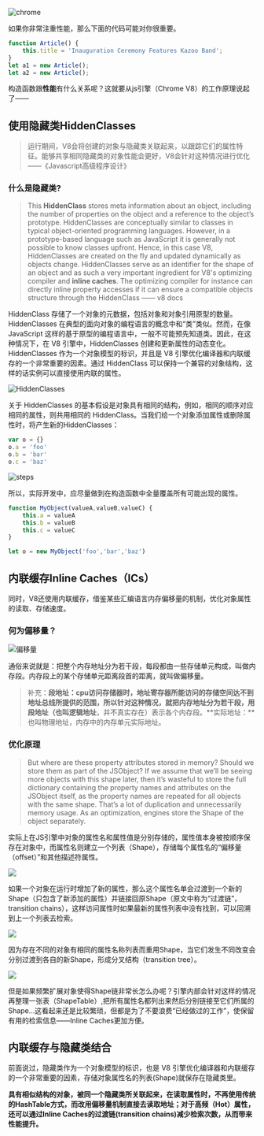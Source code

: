 ![chrome](https://cdn.pixabay.com/photo/2016/09/13/11/04/browser-1666982_960_720.png)

如果你非常注重性能，那么下面的代码可能对你很重要。

```javascript
function Article() { 
	this.title = 'Inauguration Ceremony Features Kazoo Band'; 
}
let a1 = new Article();
let a2 = new Article();
```

构造函数跟**性能**有什么关系呢？这就要从js引擎（Chrome V8）的工作原理说起了——

## 使用隐藏类HiddenClasses

> 运行期间，V8会将创建的对象与隐藏类关联起来，以跟踪它们的属性特征。能够共享相同隐藏类的对象性能会更好，V8会针对这种情况进行优化 ——《Javascript高级程序设计》

### 什么是隐藏类?

> This **HiddenClass** stores meta information about an object, including the number of properties on the object and a reference to the object’s prototype. HiddenClasses are conceptually similar to classes in typical object-oriented programming languages. However, in a prototype-based language such as JavaScript it is generally not possible to know classes upfront. Hence, in this case V8, HiddenClasses are created on the fly and updated dynamically as objects change. HiddenClasses serve as an identifier for the shape of an object and as such a very important ingredient for V8's optimizing compiler and **inline caches**. The optimizing compiler for instance can directly inline property accesses if it can ensure a compatible objects structure through the HiddenClass —— v8 docs

HiddenClass 存储了一个对象的元数据，包括对象和对象引用原型的数量。HiddenClasses 在典型的面向对象的编程语言的概念中和“类”类似。然而，在像 JavaScript 这样的基于原型的编程语言中，一般不可能预先知道类。因此，在这种情况下，在 V8 引擎中，HiddenClasses 创建和更新属性的动态变化。HiddenClasses 作为一个对象模型的标识，并且是 V8 引擎优化编译器和内联缓存的一个非常重要的因素。通过 HiddenClass 可以保持一个兼容的对象结构，这样的话实例可以直接使用内联的属性。

![HiddenClasses](https://user-gold-cdn.xitu.io/2017/9/20/bbf9dbc54282c1fbfb0c5da5c098295d?imageView2/0/w/1280/h/960/format/webp/ignore-error/1)

关于 HiddenClasses 的基本假设是对象具有相同的结构，例如，相同的顺序对应相同的属性，则共用相同的 HiddenClass。当我们给一个对象添加属性或删除属性时，将产生新的HiddenClasses：

```javascript
var o = {}
o.a = 'foo'
o.b = 'bar'
o.c = 'baz'
```

![steps](https://user-gold-cdn.xitu.io/2017/9/20/de7e0383e5bcd1d8e710b65aeb3c73b7?imageView2/0/w/1280/h/960/format/webp/ignore-error/1)

所以，实际开发中，应尽量做到在构造函数中全量覆盖所有可能出现的属性。

```javascript
function MyObject(valueA,valueB,valueC) {
	this.a = valueA
	this.b = valueB
	this.c = valueC
}

let o = new MyObject('foo','bar','baz')
```

## 内联缓存Inline Caches（ICs）

同时，V8还使用内联缓存，借鉴某些汇编语言内存偏移量的机制，优化对象属性的读取、存储速度。

### 何为偏移量？

![偏移量](https://img-blog.csdn.net/20180715231000537?watermark/2/text/aHR0cHM6Ly9ibG9nLmNzZG4ubmV0L01hcnQxbm4=/font/5a6L5L2T/fontsize/400/fill/I0JBQkFCMA==/dissolve/70)

通俗来说就是：把整个内存地址分为若干段，每段都由一些存储单元构成，叫做内存段。内存段上的某个存储单元距离段首的距离，就叫做偏移量。

> 补充：**段地址：**cpu访问存储器时，地址寄存器所能访问的存储空间达不到地址总线所提供的范围，所以针对这种情况，就把内存地址分为若干段，用段地址（也叫**逻辑地址**，并不真实存在）表示各个内存段。**实际地址：**也叫物理地址，内存中的内存单元实际地址。

### 优化原理

> But where are these property attributes stored in memory? Should we store them as part of the JSObject? If we assume that we’ll be seeing more objects with this shape later, then it’s wasteful to store the full dictionary containing the property names and attributes on the JSObject itself, as the property names are repeated for all objects with the same shape. That’s a lot of duplication and unnecessarily memory usage. As an optimization, engines store the Shape of the object separately.

实际上在JS引擎中对象的属性名和属性值是分别存储的，属性值本身被按顺序保存在对象中，而属性名则建立一个列表（Shape），存储每个属性名的“偏移量（offset）”和其他描述符属性。

![](https://user-gold-cdn.xitu.io/2019/5/1/16a72622ae1a5927?imageView2/0/w/1280/h/960/format/webp/ignore-error/1)

如果一个对象在运行时增加了新的属性，那么这个属性名单会过渡到一个新的Shape（只包含了新添加的属性）并链接回原Shape（原文中称为“过渡链”，transition chains），这样访问属性时如果最新的属性列表中没有找到，可以回溯到上一个列表去检索。

![](https://user-gold-cdn.xitu.io/2019/5/1/16a726309b8d70c2?imageView2/0/w/1280/h/960/format/webp/ignore-error/1)

因为存在不同的对象有相同的属性名称列表而重用Shape，当它们发生不同改变会分别过渡到各自的新Shape，形成分叉结构（transition tree）。

![](https://user-gold-cdn.xitu.io/2019/5/1/16a72643a65f1e36?imageView2/0/w/1280/h/960/format/webp/ignore-error/1)

但是如果频繁扩展对象使得Shape链非常长怎么办呢？引擎内部会针对这样的情况再整理一张表（ShapeTable）,把所有属性名都列出来然后分别链接至它们所属的Shape...这看起来还是比较繁琐，但都是为了不要浪费“已经做过的工作”，使保留有用的检索信息——Inline Caches更加方便。

## 内联缓存与隐藏类结合

前面说过，隐藏类作为一个对象模型的标识，也是 V8 引擎优化编译器和内联缓存的一个非常重要的因素，存储对象属性名的列表(Shape)就保存在隐藏类里。

**具有相似结构的对象，被同一个隐藏类所关联起来，在读取属性时，不再使用传统的HashTable方式，而改用偏移量机制直接去读取地址；对于高频（Hot）属性，还可以通过Inline Caches的过渡链(transition chains)减少检索次数，从而带来性能提升。**